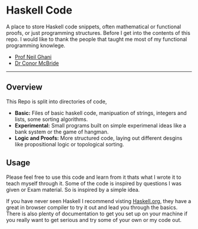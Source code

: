 Haskell Code
============
A place to store Haskell code snippets, often mathematical or functional proofs, or just programming structures. Before I get into the contents of this repo. I would like to thank the people that taught me most of my functional programming knowlege.

- [Prof Neil Ghani](https://personal.cis.strath.ac.uk/neil.ghani/)
- [Dr Conor McBride](https://personal.cis.strath.ac.uk/conor.mcbride/)

---

## Overview
This Repo is split into directories of code,
- **Basic:** Files of basic haskell code, manipuation of strings, integers and lists, some sorting algorithms.
- **Experimental:** Small programs built on simple experimenal ideas like a bank system or the game of hangman.
- **Logic and Proofs:** More structured code, laying out different desgins like propositional logic or topological sorting.

## Usage
Please feel free to use this code and learn from it thats what I wrote it to teach myself through it. Some of the code is inspired by questions I was given or Exam material. So is inspired by a simple idea.

If you have never seen Haskell I recommend visting [Haskell.org](https://www.haskell.org/), they have a great in browser compiler to try it out and lead you through the basics. There is also plenty of documentation to get you set up on your machine if you really want to get serious and try some of your own or my code out.